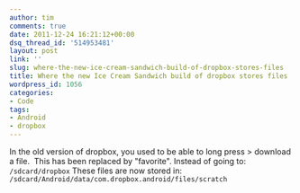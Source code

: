```yaml
---
author: tim
comments: true
date: 2011-12-24 16:21:12+00:00
dsq_thread_id: '514953481'
layout: post
link: ''
slug: where-the-new-ice-cream-sandwich-build-of-dropbox-stores-files
title: Where the new Ice Cream Sandwich build of dropbox stores files
wordpress_id: 1056
categories:
- Code
tags:
- Android
- dropbox
---
```


In the old version of dropbox, you used to be able to long press > download
a file.  This has been replaced by "favorite". Instead of going to:
```/sdcard/dropbox``` These files are now stored in: ```/sdcard/Android/data/com.dropbox.android/files/scratch```